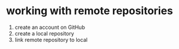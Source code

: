 # working with remote repositories

1. create an account on GitHub
2. create a local repository
3. link remote repository to local
